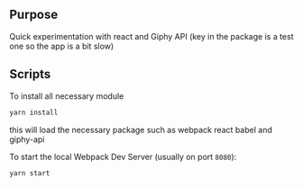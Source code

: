 ## Purpose 
Quick experimentation with react and Giphy API (key in the package is a test one so the app is a bit slow) 



## Scripts

To install all necessary module 
```bash
yarn install 
```
this will load the necessary package such as webpack react babel and giphy-api


To start the local Webpack Dev Server (usually on port `8080`):

```bash
yarn start
```
